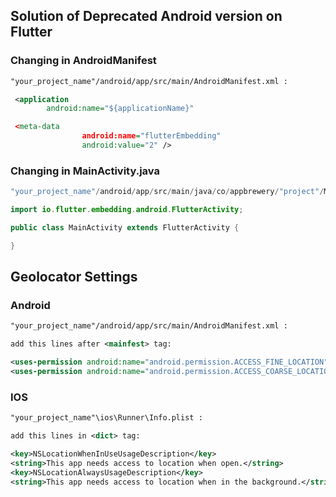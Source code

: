 ## Solution of Deprecated Android version on Flutter

### Changing in AndroidManifest

```xml
"your_project_name"/android/app/src/main/AndroidManifest.xml : 

 <application
        android:name="${applicationName}"

 <meta-data
                android:name="flutterEmbedding"
                android:value="2" />
```

### Changing in MainActivity.java
```java
"your_project_name"/android/app/src/main/java/co/appbrewery/"project"/MainActivity.java :

import io.flutter.embedding.android.FlutterActivity;

public class MainActivity extends FlutterActivity {

}
```

## Geolocator Settings

### Android

```xml
"your_project_name"/android/app/src/main/AndroidManifest.xml :

add this lines after <mainfest> tag:

<uses-permission android:name="android.permission.ACCESS_FINE_LOCATION" />
<uses-permission android:name="android.permission.ACCESS_COARSE_LOCATION" />
```

### IOS
```xml
"your_project_name"\ios\Runner\Info.plist :

add this lines in <dict> tag:

<key>NSLocationWhenInUseUsageDescription</key>
<string>This app needs access to location when open.</string>
<key>NSLocationAlwaysUsageDescription</key>
<string>This app needs access to location when in the background.</string>
```

